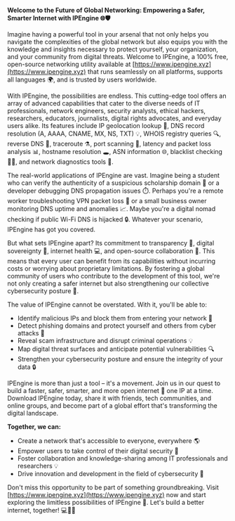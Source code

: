 **Welcome to the Future of Global Networking: Empowering a Safer, Smarter Internet with IPEngine 🌐🛡️**

Imagine having a powerful tool in your arsenal that not only helps you navigate the complexities of the global network but also equips you with the knowledge and insights necessary to protect yourself, your organization, and your community from digital threats. Welcome to IPEngine, a 100% free, open-source networking utility available at [https://www.ipengine.xyz](https://www.ipengine.xyz) that runs seamlessly on all platforms, supports all languages 🌍, and is trusted by users worldwide.

With IPEngine, the possibilities are endless. This cutting-edge tool offers an array of advanced capabilities that cater to the diverse needs of IT professionals, network engineers, security analysts, ethical hackers, researchers, educators, journalists, digital rights advocates, and everyday users alike. Its features include IP geolocation lookup 📍, DNS record resolution (A, AAAA, CNAME, MX, NS, TXT) 💡, WHOIS registry queries 🔍, reverse DNS 🔄, traceroute ⚗️, port scanning 🔴, latency and packet loss analysis 📊, hostname resolution 🕳️, ASN information 🌐, blacklist checking 👮‍♂️, and network diagnostics tools 🔧.

The real-world applications of IPEngine are vast. Imagine being a student who can verify the authenticity of a suspicious scholarship domain 🎉 or a developer debugging DNS propagation issues ⏱️. Perhaps you're a remote worker troubleshooting VPN packet loss 🚀 or a small business owner monitoring DNS uptime and anomalies 📈. Maybe you're a digital nomad checking if public Wi-Fi DNS is hijacked 🔒. Whatever your scenario, IPEngine has got you covered.

But what sets IPEngine apart? Its commitment to transparency 🌟, digital sovereignty 👑, internet health 💻, and open-source collaboration 🤝. This means that every user can benefit from its capabilities without incurring costs or worrying about proprietary limitations. By fostering a global community of users who contribute to the development of this tool, we're not only creating a safer internet but also strengthening our collective cybersecurity posture 🔐.

The value of IPEngine cannot be overstated. With it, you'll be able to:

* Identify malicious IPs and block them from entering your network 🚫
* Detect phishing domains and protect yourself and others from cyber attacks 📣
* Reveal scam infrastructure and disrupt criminal operations 💡
* Map digital threat surfaces and anticipate potential vulnerabilities 🔍
* Strengthen your cybersecurity posture and ensure the integrity of your data 🔒

IPEngine is more than just a tool – it's a movement. Join us in our quest to build a faster, safer, smarter, and more open internet 🌟 one IP at a time. Download IPEngine today, share it with friends, tech communities, and online groups, and become part of a global effort that's transforming the digital landscape.

**Together, we can:**

* Create a network that's accessible to everyone, everywhere 🌎
* Empower users to take control of their digital security 🔑
* Foster collaboration and knowledge-sharing among IT professionals and researchers 💡
* Drive innovation and development in the field of cybersecurity 🔩

Don't miss this opportunity to be part of something groundbreaking. Visit [https://www.ipengine.xyz](https://www.ipengine.xyz) now and start exploring the limitless possibilities of IPEngine 🚀. Let's build a better internet, together! 💻👨‍💻